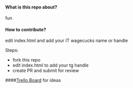 #### What is this repo about?
fun
#### How to contribute?
edit index.html and add your IT wagecucks name or handle

Steps:
* fork this repo
* edit index.html to add your tg handle
* create PR and submit for review

####[Trello Board](https://trello.com/invite/b/kOyls16M/5af234656fbe1bcdbebe26b6021a22d1/baby-steps) for ideas
